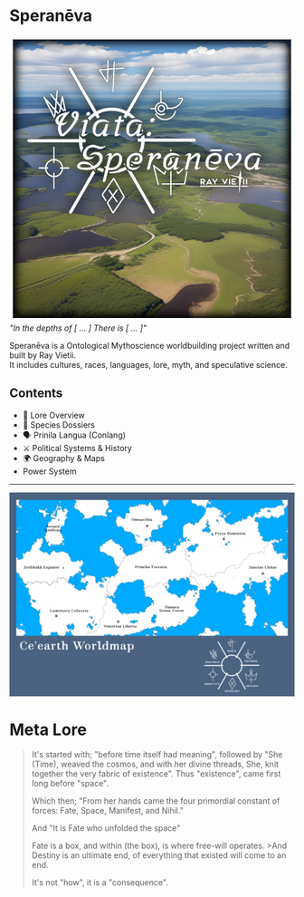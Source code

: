 # Speranēva  
![cover](./cover.png)
_"In the depths of [ ... ]  There is [ ... ]"_  

Speranēva is a Ontological Mythoscience worldbuilding project written and built by Ray Vietii.  
It includes cultures, races, languages, lore, myth, and speculative science.

## Contents
- 📜 Lore Overview
- 🧬 Species Dossiers
- 🗣️ Prinila Langua (Conlang)
- ⚔️ Political Systems & History
- 🌍 Geography & Maps
- Power System

---
![worldmap](worldmap.png)

# Meta Lore

>It's started with; "before time itself had meaning", followed by "She (Time), weaved the cosmos, and with her divine threads, She, knit together the very fabric of existence". Thus "existence", came first long before "space".
>
>Which then; "From her hands came the four primordial constant of forces: Fate, Space, Manifest, and Nihil."
>
>And "It is Fate who unfolded the space"
>
>Fate is a box, and within (the box), is where free-will operates. >And Destiny is an ultimate end, of everything that existed will come to an end.
>
>It's not "how", it is a "consequence".
